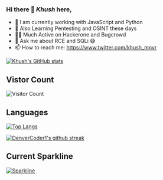 ### Hi there 👋 ***Khush*** here,

- 🔭  I am currently working with JavaScript and Python
- 🌱  Also Learning Pentesting and OSINT these days
- 🤜🏼  Much Active on Hackerone and Bugcrowd
- 💬  Ask me about RCE and SQLi 😅
- 📫  How to reach me: https://www.twitter.com/khush_mnvr 

[![Khush's GitHub stats](https://github-readme-stats.vercel.app/api?username=khushmanvar&count_private=true&show_icons=true&theme=gruvbox)](https://github.com/khushmanvar/github-readme-stats)

## Vistor Count
![Visitor Count](https://profile-counter.glitch.me/khushmanvar/count.svg)

## Languages

[![Top Langs](https://github-readme-stats.vercel.app/api/top-langs/?username=khushmanvar&layout=compact&hide=java)](https://github.com/khushmanvar/github-readme-stats)

[![DenverCoder1's github streak](https://github-readme-streak-stats.herokuapp.com/?user=khushmanvar&theme=blue-green)](https://github.com/DenverCoder1/github-readme-streak-stats)

## Current Sparkline

[![Sparkline](https://stars.medv.io/Naereen/badges.svg)](https://stars.medv.io/Naereen/badges)
